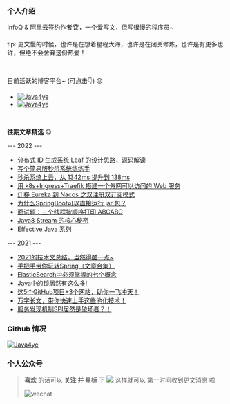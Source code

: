 ### 个人介绍
  InfoQ & 阿里云签约作者🏆，一个爱写文，但写很慢的程序员~
  
  tip: 更文慢的时候，也许是在想着星程大海，也许是在闭关修炼，也许是有更多也许，但绝不会舍弃这份热爱！

  <br/>

  目前活跃的博客平台~ (可点击👇) 😝
  
  * [![Java4ye](https://img.shields.io/badge/知乎-Java4ye-%2341b783)](https://www.zhihu.com/people/java4ye-17)
  * [![Java4ye](https://img.shields.io/badge/%E6%8E%98%E9%87%91-Java4ye-%2341b783)](https://juejin.cn/user/2304992131153981)

  <br/>

  **往期文章精选** 😋
 
  --- 2022 ---
  * [分布式 ID 生成系统 Leaf 的设计思路，源码解读](https://mp.weixin.qq.com/s/BvLW3LTrTfW4-s3zPPRi6A)
  * [写个简易版秒杀系统练练手](https://mp.weixin.qq.com/s/ogx1MAUH0-RTsdWQG2N5CA)
  * [秒杀系统上云，从 1342ms 提升到 138ms](https://mp.weixin.qq.com/s/Pbgj-j9l5-L_xFMb0Up6Dg)
  * [用 k8s+Ingress+Traefik 搭建一个外网可以访问的 Web 服务](https://mp.weixin.qq.com/s/5halAmLdgqxUoAhi6QI7Bw)
  * [迁移 Eureka 到 Nacos 之双注册双订阅模式](https://mp.weixin.qq.com/s/lqn56IlRx4nA9yVcXn8t4A)
  * [为什么SpringBoot可以直接运行 jar 包？](https://mp.weixin.qq.com/s/7zQaiJNzs-rL7CKyfLu2rA)
  * [面试题：三个线程按顺序打印 ABCABC](https://mp.weixin.qq.com/s/JEPz8aQlr8YEYmGD6hyPjA)
  * [Java8 Stream 的核心秘密](https://mp.weixin.qq.com/s/cdjouLhI9ERpAdIyCykiFQ)
  * [Effective Java 系列](https://mp.weixin.qq.com/mp/appmsgalbum?__biz=Mzg2MjUzODc5Mw==&action=getalbum&album_id=2537417420773310466&scene=173&from_msgid=2247491931&from_itemidx=1&count=3&nolastread=1#wechat_redirect)

  --- 2021 ---
  * [2021的技术文总结，当然得酷一点~](https://mp.weixin.qq.com/s/0PCN-X_W02vbNiJC2WrzTA)
  * [手把手带你玩转Spring（文章合集）](https://mp.weixin.qq.com/s/CCSNCYLDHqAkBxl6vcVTfQ)
  * [ElasticSearch中必须掌握的七个概念](https://mp.weixin.qq.com/s/S4jfnEpZL0TvwDxH79nfvw)
  * [Java中的锁居然有这么多!](https://mp.weixin.qq.com/s/r9HbTDwc4eyTAGwysS--zg)
  * [这5个GitHub项目+3个网站，助你一飞冲天！](https://mp.weixin.qq.com/s/ZudORvOPkzTYyhFBM5go8g)
  * [万字长文，带你快速上手这些池化技术！](https://mp.weixin.qq.com/s/D0nuvd1IWu4n5OqhesuPjA)
  * [服务发现机制SPI居然是破坏者？！](https://mp.weixin.qq.com/s/xz6XijCcl6vSd28n4AQtmw)

### Github 情况

  [![Java4ye](https://github-readme-stats-phi-gules.vercel.app/api?username=Java4ye&show_icons=true&theme=vue-dark)](https://github.com/RyzeYang)


 <!--  ![Metrics](https://metrics.lecoq.io/Java4ye?template=classic&base.activity=0&base.community=0&base.repositories=0&isocalendar=1&introduction=1&isocalendar.duration=half-year&introduction.title=true&config.timezone=Asia%2FShanghai)
 
  ### 主要仓库🐖 

  <br/>

  <div>
  <a href="https://github.com/Java4ye/springboot-demo-4ye" style="display:inline-block">
    <img align="center" src="https://github-readme-stats-phi-gules.vercel.app/api/pin/?username=Java4ye&repo=springboot-demo-4ye&show_icons=true&theme=vue-dark" />
  </a>


  <a href="https://github.com/Java4ye/SpringSecurity-Vuetify-Permissions-demo" style="display:inline-block">
    <img align="right"  src="https://github-readme-stats-phi-gules.vercel.app/api/pin/?username=Java4ye&repo=SpringSecurity-Vuetify-Permissions-demo&show_icons=true&theme=vue-dark" />
  </a>

  </div>
-->
  


  <!-- [![Top Langs](https://github-readme-stats-phi-gules.vercel.app/api/pin/?username=RyzeYang&repo=springboot-demo-4ye&show_icons=true&theme=vue-dark)](https://github.com/RyzeYang/springboot-demo-4ye)
   -->





  ### 个人公众号

  > **喜欢** 的话可以 **关注 并 星标** 下  ![](https://img.shields.io/badge/%E5%85%AC%E4%BC%97%E5%8F%B7-Java4ye-%2341b783)   这样就可以 第一时间收到更文消息 啦
  >
  > ![wechat](https://cdn.jsdelivr.net/gh/Java4ye/picb/image-20210807183203736.png)



  

  <!--
  **RyzeYang/RyzeYang** is a ✨ _special_ ✨ repository because its `README.md` (this file) appears on your GitHub profile.

  Here are some ideas to get you started:

  - 🔭 I’m currently working on ...
  - 🌱 I’m currently learning ...
  - 👯 I’m looking to collaborate on ...
  - 🤔 I’m looking for help with ...
  - 💬 Ask me about ...
  - 📫 How to reach me: ...
  - 😄 Pronouns: ...
  - ⚡ Fun fact: ...
    -->
